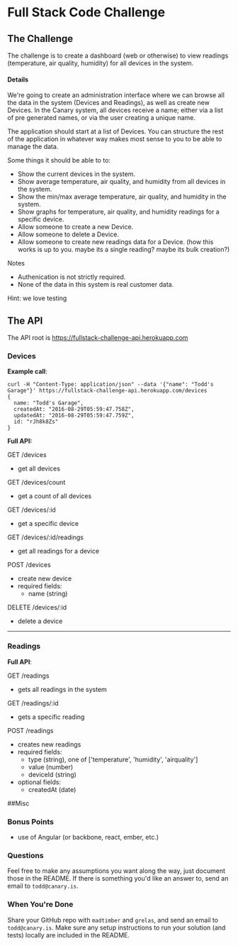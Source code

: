 
# Full Stack Code Challenge


## The Challenge
The challenge is to create a dashboard (web or otherwise) to view readings (temperature, air quality, humidity) for all devices in the system.

#### Details
We're going to create an administration interface where we can browse all the data in the system (Devices and Readings), as well as create new Devices. In the Canary system, all devices receive a name; either via a list of pre generated names, or via the user creating a unique name.

The application should start at a list of Devices. You can structure the rest of the application in whatever way makes most sense to you to be able to manage the data.

Some things it should be able to to:
- Show the current devices in the system.
- Show average temperature, air quality, and humidity from all devices in the system.
- Show the min/max average temperature, air quality, and humidity in the system.
- Show graphs for temperature, air quality, and humidity readings for a specific device.
- Allow someone to create a new Device.
- Allow someone to delete a Device.
- Allow someone to create new readings data for a Device. (how this works is up to you. maybe its a single reading? maybe its bulk creation?)

Notes
* Authenication is not strictly required.
* None of the data in this system is real customer data.

Hint: we love testing


## The API
The API root is https://fullstack-challenge-api.herokuapp.com

### Devices
**Example call**:
```
curl -H "Content-Type: application/json" --data '{"name": "Todd's Garage"}' https://fullstack-challenge-api.herokuapp.com/devices
{
  name: "Todd's Garage",
  createdAt: "2016-08-29T05:59:47.758Z",
  updatedAt: "2016-08-29T05:59:47.759Z",
  id: "rJh8k8Zs"
}
```
**Full API:**

GET /devices
- get all devices

GET /devices/count
- get a count of all devices

GET /devices/:id
- get a specific device

GET /devices/:id/readings
- get all readings for a device

POST /devices
- create new device
- required fields:
	- name (string)

DELETE /devices/:id
- delete a device

----------

### Readings

**Full API**:

GET /readings
- gets all readings in the system

GET /readings/:id
- gets a specific reading

POST /readings
- creates new readings
- required fields:
	- type (string), one of ['temperature', 'humidity', 'airquality']
	- value (number)
	- deviceId (string)
- optional fields:
	- createdAt (date)


##Misc

### Bonus Points
- use of Angular (or backbone, react, ember, etc.)


### Questions
Feel free to make any assumptions you want along the way, just document those in the README. If there is something you'd like an answer to, send an email to `todd@canary.is`.

### When You're Done
Share your GitHub repo with `madtimber` and `grelas`, and send an email to `todd@canary.is`. Make sure any setup instructions to run your solution (and tests) locally are included in the README.
